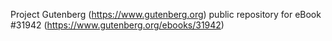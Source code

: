 Project Gutenberg (https://www.gutenberg.org) public repository for eBook #31942 (https://www.gutenberg.org/ebooks/31942)

